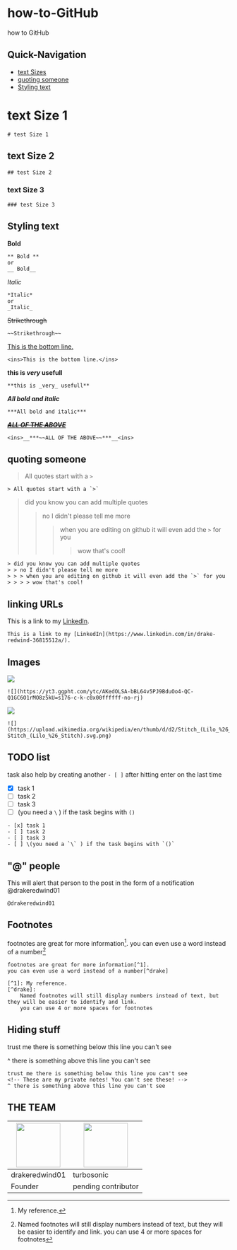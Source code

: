 # how-to-GitHub
how to GitHub




## Quick-Navigation


- [text Sizes](#text-Size-1)
- [quoting someone](#quoting-someone)
- [Styling text](#Styling-text)




# text Size 1
```
# test Size 1
```
## text Size 2
```
## test Size 2
```

### text Size 3
```
### test Size 3
```





## Styling text

**Bold**
```
** Bold ** 
or 
__ Bold__
```
*Italic* 
```
*Italic* 
or 
_Italic_
```
~~Strikethrough~~
```
~~Strikethrough~~
```
<ins>This is the bottom line.<ins>
```
<ins>This is the bottom line.</ins>
```
**this is _very_ usefull**
```
**this is _very_ usefull**
```
***All bold and italic***
```
***All bold and italic***
```
<ins>__***~~ALL OF THE ABOVE~~***__<ins>
```
<ins>__***~~ALL OF THE ABOVE~~***__<ins>
```

## quoting someone
> All quotes start with a `>`
```
> All quotes start with a `>`
```

> did you know you can add multiple quotes
> > no I didn't please tell me more
> > > when you are editing on github it will even add the `>` for you
> > > > wow that's cool!
```
> did you know you can add multiple quotes
> > no I didn't please tell me more
> > > when you are editing on github it will even add the `>` for you
> > > > wow that's cool!
```
## linking URLs
This is a link to my [LinkedIn](https://www.linkedin.com/in/drake-redwind-36815512a/).  
```
This is a link to my [LinkedIn](https://www.linkedin.com/in/drake-redwind-36815512a/).  
```


## Images
![](https://yt3.ggpht.com/ytc/AKedOLSA-bBL64v5PJ9BduOo4-QC-Q1GC6O1rMO8z5kU=s176-c-k-c0x00ffffff-no-rj)
```
![](https://yt3.ggpht.com/ytc/AKedOLSA-bBL64v5PJ9BduOo4-QC-Q1GC6O1rMO8z5kU=s176-c-k-c0x00ffffff-no-rj)
```
![](https://upload.wikimedia.org/wikipedia/en/thumb/d/d2/Stitch_(Lilo_%26_Stitch).svg/1200px-Stitch_(Lilo_%26_Stitch).svg.png)
```
![](https://upload.wikimedia.org/wikipedia/en/thumb/d/d2/Stitch_(Lilo_%26_Stitch).svg/1200px-Stitch_(Lilo_%26_Stitch).svg.png)
```

## TODO list
task also help by creating another `- [ ]` after hitting enter on the last time
- [x] task 1
- [ ] task 2
- [ ] task 3
- [ ] \(you need a `\` ) if the task begins with `()`
```
- [x] task 1
- [ ] task 2
- [ ] task 3
- [ ] \(you need a `\` ) if the task begins with `()`
```




## "@" people
This will alert that person to the post in the form of a notification
@drakeredwind01
```
@drakeredwind01
```




## Footnotes
footnotes are great for more information[^1].
you can even use a word instead of a number[^drake]

[^1]: My reference.
[^drake]:
    Named footnotes will still display numbers instead of text, but they will be easier to identify and link. 
    you can use 4 or more spaces for footnotes
```
footnotes are great for more information[^1].
you can even use a word instead of a number[^drake]

[^1]: My reference.
[^drake]:
    Named footnotes will still display numbers instead of text, but they will be easier to identify and link. 
    you can use 4 or more spaces for footnotes
```




## Hiding stuff
trust me there is something below this line you can't see
<!-- These are my private notes! You can't see these! -->
^ there is something above this line you can't see
```
trust me there is something below this line you can't see
<!-- These are my private notes! You can't see these! -->
^ there is something above this line you can't see
```



## THE TEAM
| <img src="https://avatars.githubusercontent.com/u/43461626?v=4"  width="100" height="100"> | <img src="https://encrypted-tbn0.gstatic.com/images?q=tbn:ANd9GcRCHZpuU6JeQHgxZaaQffwRRl8E_MYewDtamg&usqp=CAU" width="100" height="100"> |
|--------------------------------------------------------------------------------------------|------------------------------------------------------------------------------------------------------------------------------------------|
| drakeredwind01                                                                             | turbosonic                                                                                                                               |
| Founder                                                                                    | pending contributor                                                                                                                      |















